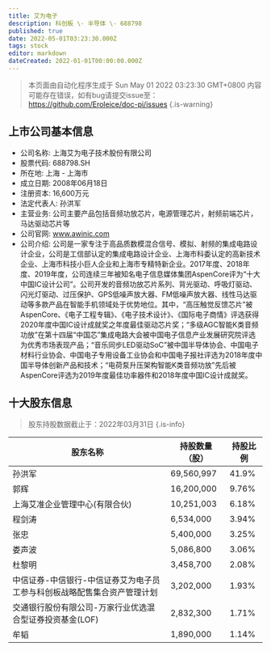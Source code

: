 ```yaml
---
title: 艾为电子
description: 科创板 \- 半导体 \- 688798
published: true
date: 2022-05-01T03:23:30.000Z
tags: stock
editor: markdown
dateCreated: 2022-01-01T00:00:00.000Z
---
```


> 本页面由自动化程序生成于 Sun May 01 2022 03:23:30 GMT+0800
> 内容可能存在错误，如有bug请提交issue至：https://github.com/Eroleice/doc-pi/issues
{.is-warning}

## 上市公司基本信息
- 公司名称: 上海艾为电子技术股份有限公司
- 股票代码: 688798.SH
- 所在地: 上海 - 上海市
- 成立日期: 2008年06月18日
- 注册资本: 16,600万元
- 法定代表人: 孙洪军
- 主营业务: 公司主要产品包括音频功放芯片，电源管理芯片，射频前端芯片，马达驱动芯片等
- 公司官网: www.awinic.com
- 公司介绍: 公司是一家专注于高品质数模混合信号、模拟、射频的集成电路设计企业，公司是工信部认定的集成电路设计企业、上海市科委认定的高新技术企业、上海市科技小巨人企业和上海市专精特新企业。2017年度、2018年度、2019年度，公司连续三年被知名电子信息媒体集团AspenCore评为“十大中国IC设计公司”。公司开发的音频功放芯片系列、背光驱动、呼吸灯驱动、闪光灯驱动、过压保护、GPS低噪声放大器、FM低噪声放大器、线性马达驱动等多款产品在智能手机领域处于优势地位。其中，“高压触觉反馈芯片”被AspenCore、《电子工程专辑》、《电子技术设计》、《国际电子商情》评选获得2020年度中国IC设计成就奖之年度最佳驱动芯片奖；“多级AGC智能K类音频功放”在第十四届“中国芯”集成电路大会被中国电子信息产业发展研究院评选为优秀市场表现产品；“音乐同步LED驱动SoC”被中国半导体协会、中国电子材料行业协会、中国电子专用设备工业协会和中国电子报社评选为2018年度中国半导体创新产品和技术；“电荷泵升压架构智能K类音频功放”先后被AspenCore评选为2019年度最佳功率器件和2018年度中国IC设计成就奖。


## 十大股东信息
> 股东持股数据截止于：2022年03月31日
{.is-info}

| 股东名称 | 持股数量（股） | 持股比例 |
| --- | --- | --- |
| 孙洪军 | 69,560,997 | 41.9% |
| 郭辉 | 16,200,000 | 9.76% |
| 上海艾准企业管理中心(有限合伙) | 10,251,003 | 6.18% |
| 程剑涛 | 6,534,000 | 3.94% |
| 张忠 | 5,400,000 | 3.25% |
| 娄声波 | 5,086,800 | 3.06% |
| 杜黎明 | 3,458,700 | 2.08% |
| 中信证券-中信银行-中信证券艾为电子员工参与科创板战略配售集合资产管理计划 | 3,202,000 | 1.93% |
| 交通银行股份有限公司-万家行业优选混合型证券投资基金(LOF) | 2,832,300 | 1.71% |
| 牟韬 | 1,890,000 | 1.14% |





